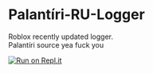 # Palantíri-RU-Logger
Roblox recently updated logger.<br/>
Palantíri source yea fuck you

[![Run on Repl.it](https://repl.it/badge/github/Deniied0/Palantiri-RU-Logger)](https://repl.it/github/Deniied0/Palantiri-RU-Logger)
